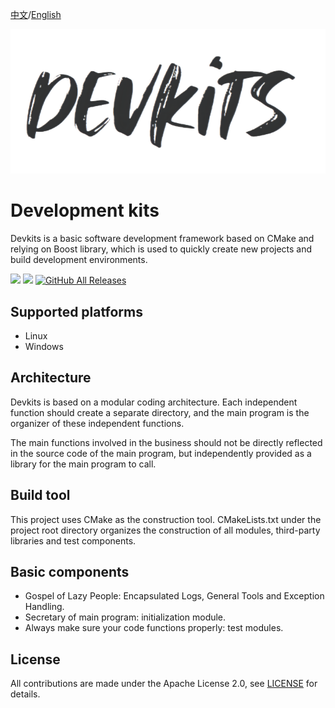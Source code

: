 [中文](./README.md)/[English](./README.en.md)

![logo](docs/images/logo.png)

# Development kits

Devkits is a basic software development framework based on CMake and relying on Boost library, which is used to quickly create new projects and build development environments.

[![](https://img.shields.io/badge/gitee-@stingliang-blue.svg)](https://gitee.com/stingliang)
[![](https://img.shields.io/badge/github-@stingliang-blue.svg)](https://github.com/stingliang)
[![GitHub All Releases](https://img.shields.io/github/downloads/stingliang/devkits/total.svg)](https://github.com/stingliang/devkits)

## Supported platforms

- Linux
- Windows

## Architecture

Devkits is based on a modular coding architecture. Each independent function should create a separate directory, and the main program is the organizer of these independent functions.

The main functions involved in the business should not be directly reflected in the source code of the main program, but independently provided as a library for the main program to call.

## Build tool

This project uses CMake as the construction tool. CMakeLists.txt under the project root directory organizes the construction of all modules, third-party libraries and test components.

## Basic components

- Gospel of Lazy People: Encapsulated Logs, General Tools and Exception Handling.
- Secretary of main program: initialization module.
- Always make sure your code functions properly: test modules.

## License

All contributions are made under the Apache License 2.0, see [LICENSE](./LICENSE) for details.